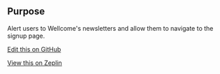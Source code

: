 ## Purpose

Alert users to Wellcome's newsletters and allow them to navigate to the signup page.

[Edit this on GitHub](https://github.com/wellcomecollection/wellcomecollection.org/edit/master/common/views/components/NewsletterPromo/README.md)

[View this on Zeplin](https://zpl.io/ag0RxvR)
